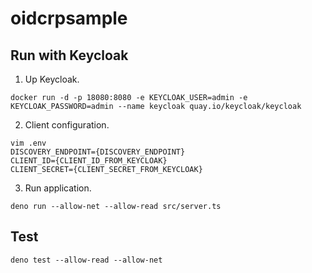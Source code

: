 # oidcrpsample

## Run with Keycloak

1. Up Keycloak.

```
docker run -d -p 18080:8080 -e KEYCLOAK_USER=admin -e KEYCLOAK_PASSWORD=admin --name keycloak quay.io/keycloak/keycloak
```

2. Client configuration.

```
vim .env
DISCOVERY_ENDPOINT={DISCOVERY_ENDPOINT}
CLIENT_ID={CLIENT_ID_FROM_KEYCLOAK}
CLIENT_SECRET={CLIENT_SECRET_FROM_KEYCLOAK}
```

3. Run application.

```
deno run --allow-net --allow-read src/server.ts
```

## Test

```
deno test --allow-read --allow-net
```
